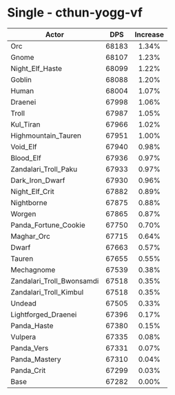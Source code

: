 # Single - cthun-yogg-vf
| Actor | DPS | Increase |
|---|:---:|:---:|
|Orc|68183|1.34%|
|Gnome|68107|1.23%|
|Night_Elf_Haste|68099|1.22%|
|Goblin|68088|1.20%|
|Human|68004|1.07%|
|Draenei|67998|1.06%|
|Troll|67987|1.05%|
|Kul_Tiran|67966|1.02%|
|Highmountain_Tauren|67951|1.00%|
|Void_Elf|67940|0.98%|
|Blood_Elf|67936|0.97%|
|Zandalari_Troll_Paku|67933|0.97%|
|Dark_Iron_Dwarf|67930|0.96%|
|Night_Elf_Crit|67882|0.89%|
|Nightborne|67875|0.88%|
|Worgen|67865|0.87%|
|Panda_Fortune_Cookie|67750|0.70%|
|Maghar_Orc|67715|0.64%|
|Dwarf|67663|0.57%|
|Tauren|67655|0.55%|
|Mechagnome|67539|0.38%|
|Zandalari_Troll_Bwonsamdi|67518|0.35%|
|Zandalari_Troll_Kimbul|67518|0.35%|
|Undead|67505|0.33%|
|Lightforged_Draenei|67396|0.17%|
|Panda_Haste|67380|0.15%|
|Vulpera|67335|0.08%|
|Panda_Vers|67331|0.07%|
|Panda_Mastery|67310|0.04%|
|Panda_Crit|67299|0.03%|
|Base|67282|0.00%|
